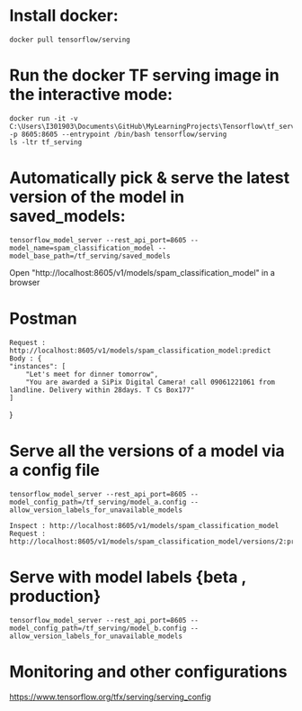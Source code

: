 # Install docker:

    docker pull tensorflow/serving

# Run the docker TF serving image in the interactive mode:

    docker run -it -v C:\Users\I301903\Documents\GitHub\MyLearningProjects\Tensorflow\tf_serving:/tf_serving -p 8605:8605 --entrypoint /bin/bash tensorflow/serving
    ls -ltr tf_serving

# Automatically pick & serve the latest version of the model in saved_models:

    tensorflow_model_server --rest_api_port=8605 --model_name=spam_classification_model --model_base_path=/tf_serving/saved_models

Open "http://localhost:8605/v1/models/spam_classification_model" in a browser

# Postman

    Request : http://localhost:8605/v1/models/spam_classification_model:predict
    Body : {
    "instances": [
        "Let's meet for dinner tomorrow",
        "You are awarded a SiPix Digital Camera! call 09061221061 from landline. Delivery within 28days. T Cs Box177"
    ]
}

# Serve all the versions of a model via a config file

    tensorflow_model_server --rest_api_port=8605 --model_config_path=/tf_serving/model_a.config --allow_version_labels_for_unavailable_models

    Inspect : http://localhost:8605/v1/models/spam_classification_model
    Request : http://localhost:8605/v1/models/spam_classification_model/versions/2:predict

# Serve with model labels {beta , production}

    tensorflow_model_server --rest_api_port=8605 --model_config_path=/tf_serving/model_b.config --allow_version_labels_for_unavailable_models

# Monitoring and other configurations

https://www.tensorflow.org/tfx/serving/serving_config
